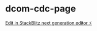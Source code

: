 # dcom-cdc-page

[Edit in StackBlitz next generation editor ⚡️](https://stackblitz.com/~/github.com/dinavinter/dcom-cdc-page)